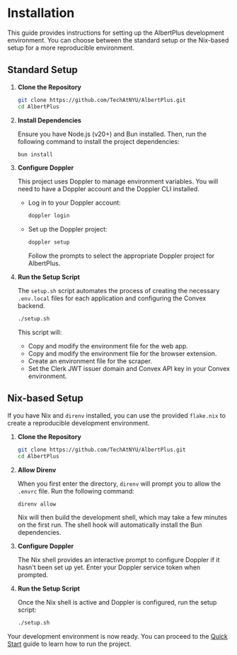 # Installation

This guide provides instructions for setting up the AlbertPlus development environment. You can choose between the standard setup or the Nix-based setup for a more reproducible environment.

## Standard Setup

1.  **Clone the Repository**

    ```bash
    git clone https://github.com/TechAtNYU/AlbertPlus.git
    cd AlbertPlus
    ```

2.  **Install Dependencies**

    Ensure you have Node.js (v20+) and Bun installed. Then, run the following command to install the project dependencies:

    ```bash
    bun install
    ```

3.  **Configure Doppler**

    This project uses Doppler to manage environment variables. You will need to have a Doppler account and the Doppler CLI installed.

    -   Log in to your Doppler account:

        ```bash
        doppler login
        ```

    -   Set up the Doppler project:

        ```bash
        doppler setup
        ```

        Follow the prompts to select the appropriate Doppler project for AlbertPlus.

4.  **Run the Setup Script**

    The `setup.sh` script automates the process of creating the necessary `.env.local` files for each application and configuring the Convex backend.

    ```bash
    ./setup.sh
    ```

    This script will:
    -   Copy and modify the environment file for the web app.
    -   Copy and modify the environment file for the browser extension.
    -   Create an environment file for the scraper.
    -   Set the Clerk JWT issuer domain and Convex API key in your Convex environment.

## Nix-based Setup

If you have Nix and `direnv` installed, you can use the provided `flake.nix` to create a reproducible development environment.

1.  **Clone the Repository**

    ```bash
    git clone https://github.com/TechAtNYU/AlbertPlus.git
    cd AlbertPlus
    ```

2.  **Allow Direnv**

    When you first enter the directory, `direnv` will prompt you to allow the `.envrc` file. Run the following command:

    ```bash
    direnv allow
    ```

    Nix will then build the development shell, which may take a few minutes on the first run. The shell hook will automatically install the Bun dependencies.

3.  **Configure Doppler**

    The Nix shell provides an interactive prompt to configure Doppler if it hasn't been set up yet. Enter your Doppler service token when prompted.

4.  **Run the Setup Script**

    Once the Nix shell is active and Doppler is configured, run the setup script:

    ```bash
    ./setup.sh
    ```

Your development environment is now ready. You can proceed to the [Quick Start](./quick-start.md) guide to learn how to run the project.
